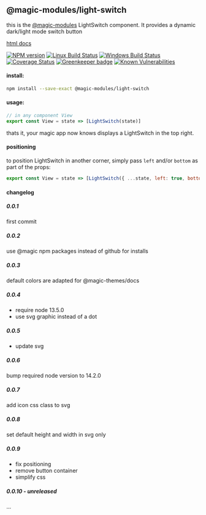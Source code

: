 ## @magic-modules/light-switch
this is the [@magic-modules](https://github.com/magic-modules/)
LightSwitch component. It provides a dynamic dark/light mode switch button

[html docs](https://magic-modules.github.io/light-switch/)

[![NPM version][npm-image]][npm-url]
[![Linux Build Status][travis-image]][travis-url]
[![Windows Build Status][appveyor-image]][appveyor-url]
[![Coverage Status][coveralls-image]][coveralls-url]
[![Greenkeeper badge][greenkeeper-image]][greenkeeper-url]
[![Known Vulnerabilities][snyk-image]][snyk-url]

[npm-image]: https://img.shields.io/npm/v/@magic-modules/light-switch.svg
[npm-url]: https://www.npmjs.com/package/@magic-modules/light-switch
[travis-image]: https://img.shields.io/travis/com/magic-modules/light-switch/master
[travis-url]: https://travis-ci.com/magic-modules/light-switch
[appveyor-image]: https://img.shields.io/appveyor/ci/magicmodules/light-switch/master.svg
[appveyor-url]: https://ci.appveyor.com/project/magicmodules/light-switch/branch/master
[coveralls-image]: https://coveralls.io/repos/github/magic-modules/light-switch/badge.svg
[coveralls-url]: https://coveralls.io/github/magic-modules/light-switch
[greenkeeper-image]: https://badges.greenkeeper.io/magic-modules/light-switch.svg
[greenkeeper-url]: https://badges.greenkeeper.io/magic-modules/light-switch.svg
[snyk-image]: https://snyk.io/test/github/magic-modules/light-switch/badge.svg
[snyk-url]: https://snyk.io/test/github/magic-modules/light-switch

#### install:
```bash
npm install --save-exact @magic-modules/light-switch
```

#### usage:
```javascript
// in any component View
export const View = state => [LightSwitch(state)]
```

thats it, your magic app now knows displays a LightSwitch in the top right.

#### positioning
to position LightSwitch in another corner,
simply pass `left` and/or `bottom` as part of the props:
```javascript
export const View = state => [LightSwitch({ ...state, left: true, bottom: true })]
```

#### changelog

##### 0.0.1
first commit

##### 0.0.2
use @magic npm packages instead of github for installs

##### 0.0.3
default colors are adapted for @magic-themes/docs

##### 0.0.4
* require node 13.5.0
* use svg graphic instead of a dot

##### 0.0.5
* update svg

##### 0.0.6 
bump required node version to 14.2.0

##### 0.0.7
add icon css class to svg

##### 0.0.8 
set default height and width in svg only

##### 0.0.9
* fix positioning
* remove button container
* simplify css

##### 0.0.10 - unreleased
...
